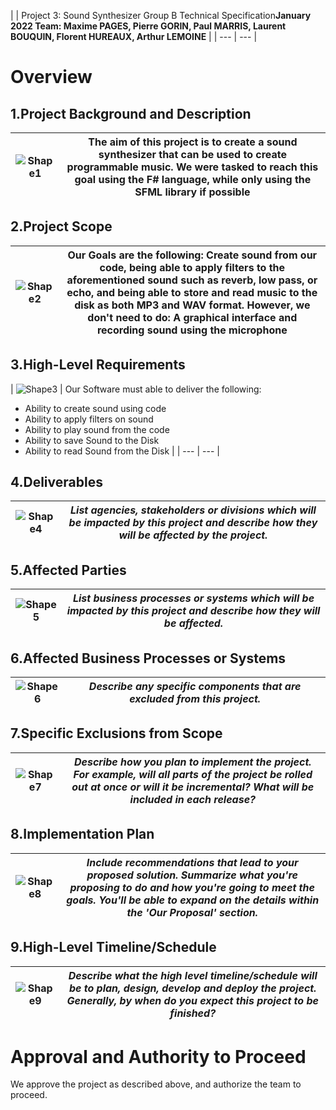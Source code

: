 |
 | Project 3: Sound Synthesizer Group B
Technical Specification**January 2022
Team: Maxime PAGES, Pierre GORIN, Paul MARRIS, Laurent BOUQUIN, Florent HUREAUX, Arthur LEMOINE** |
| --- | --- |

# Overview

## 1.Project Background and Description

| ![Shape1](RackMultipart20220110-4-1clwo1n_html_b9b23772e3a921a1.gif) | The aim of this project is to create a sound synthesizer that can be used to create programmable music. We were tasked to reach this goal using the F# language, while only using the SFML library if possible |
| --- | --- |

## 2.Project Scope

| ![Shape2](RackMultipart20220110-4-1clwo1n_html_b9b23772e3a921a1.gif) | Our Goals are the following: Create sound from our code, being able to apply filters to the aforementioned sound such as reverb, low pass, or echo, and being able to store and read music to the disk as both MP3 and WAV format. However, we don&#39;t need to do: A graphical interface and recording sound using the microphone |
| --- | --- |

## 3.High-Level Requirements

| ![Shape3](RackMultipart20220110-4-1clwo1n_html_b9b23772e3a921a1.gif) | Our Software must able to deliver the following:
- Ability to create sound using code
- Ability to apply filters on sound
- Ability to play sound from the code
- Ability to save Sound to the Disk
- Ability to read Sound from the Disk
 |
| --- | --- |

## 4.Deliverables

| ![Shape4](RackMultipart20220110-4-1clwo1n_html_b9b23772e3a921a1.gif) | _List agencies, stakeholders or divisions which will be impacted by this project and describe how they will be affected by the project._ |
| --- | --- |

## 5.Affected Parties

| ![Shape5](RackMultipart20220110-4-1clwo1n_html_b9b23772e3a921a1.gif) | _List business processes or systems which will be impacted by this project and describe how they will be affected._ |
| --- | --- |

## 6.Affected Business Processes or Systems

| ![Shape6](RackMultipart20220110-4-1clwo1n_html_b9b23772e3a921a1.gif) | _Describe any specific components that are excluded from this project._ |
| --- | --- |

## 7.Specific Exclusions from Scope

| ![Shape7](RackMultipart20220110-4-1clwo1n_html_b9b23772e3a921a1.gif) | _Describe how you plan to implement the project. For example, will all parts of the project be rolled out at once or will it be incremental? What will be included in each release?_ |
| --- | --- |

## 8.Implementation Plan

| ![Shape8](RackMultipart20220110-4-1clwo1n_html_b9b23772e3a921a1.gif) | _Include recommendations that lead to your proposed solution. Summarize what you&#39;re proposing to do and how you&#39;re going to meet the goals. You&#39;ll be able to expand on the details within the &#39;Our Proposal&#39; section._ |
| --- | --- |

## 9.High-Level Timeline/Schedule

| ![Shape9](RackMultipart20220110-4-1clwo1n_html_b9b23772e3a921a1.gif) | _Describe what the high level timeline/schedule will be to plan, design, develop and deploy the project. Generally, by when do you expect this project to be finished?_ |
| --- | --- |

# Approval and Authority to Proceed

We approve the project as described above, and authorize the team to proceed.
